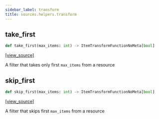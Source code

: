 ```yaml
---
sidebar_label: transform
title: sources.helpers.transform
---
```


## take\_first

```python
def take_first(max_items: int) -> ItemTransformFunctionNoMeta[bool]
```

[[view_source]](https://github.com/dlt-hub/dlt/blob/3739c9ac839aafef713f6d5ebbc6a81b2a39a1b0/dlt/sources/helpers/transform.py#L5)

A filter that takes only first `max_items` from a resource

## skip\_first

```python
def skip_first(max_items: int) -> ItemTransformFunctionNoMeta[bool]
```

[[view_source]](https://github.com/dlt-hub/dlt/blob/3739c9ac839aafef713f6d5ebbc6a81b2a39a1b0/dlt/sources/helpers/transform.py#L17)

A filter that skips first `max_items` from a resource


